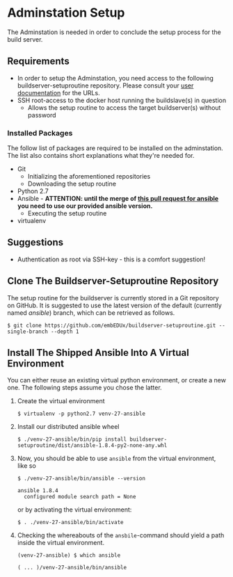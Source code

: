 # Adminstation Setup
The Adminstation is needed in order to conclude the setup process for the build
server.

## Requirements
* In order to setup the Adminstation, you need access to the following
buildserver-setuproutine repository. Please consult your [user
documentation](post-install/user-documentation.md) for the URLs.
* SSH root-access to the docker host running the buildslave(s) in question
    * Allows the setup routine to access the target buildserver(s) without
      password

### Installed Packages
The follow list of packages are required to be installed on the adminstation.
The list also contains short explanations what they're needed for.

* Git
    * Initializing the aforementioned repositories
    * Downloading the setup routine
* Python 2.7
* Ansible - **ATTENTION: until the merge of [this pull request for
      ansible](https://github.com/ansible/ansible-modules-core/pull/547)
      you need to use our provided ansible version.**
    * Executing the setup routine
* virtualenv

## Suggestions
* Authentication as root via SSH-key - this is a comfort suggestion!

## Clone The Buildserver-Setuproutine Repository
The setup routine for the buildserver is currently stored in a Git repository on
GitHub. It is suggested to use the latest version of the default (currently
named *ansible*) branch, which can be retrieved as follows.

`
$ git clone https://github.com/embEDUx/buildserver-setuproutine.git --single-branch --depth 1
`
## Install The Shipped Ansible Into A Virtual Environment
You can either reuse an existing virtual python environment, or create a new
one. The following steps assume you chose the latter.

1. Create the virtual environment

    `
    $ virtualenv -p python2.7 venv-27-ansible
    `

1. Install our distributed ansible wheel

    `
    $ ./venv-27-ansible/bin/pip install buildserver-setuproutine/dist/ansible-1.8.4-py2-none-any.whl
    `

1. Now, you should be able to use `ansible` from the virtual environment, like so

    `
    $ ./venv-27-ansible/bin/ansible --version
    `
    ```
    ansible 1.8.4
      configured module search path = None
    ```

    or by activating the virtual environment:

    `
    $ . ./venv-27-ansible/bin/activate
    `

1. Checking the whereabouts of the `ansbile`-command should yield a path inside the
virtual environment.

    `
    (venv-27-ansible) $ which ansible
    `

    ```
    ( ... )/venv-27-ansible/bin/ansible
    ```
